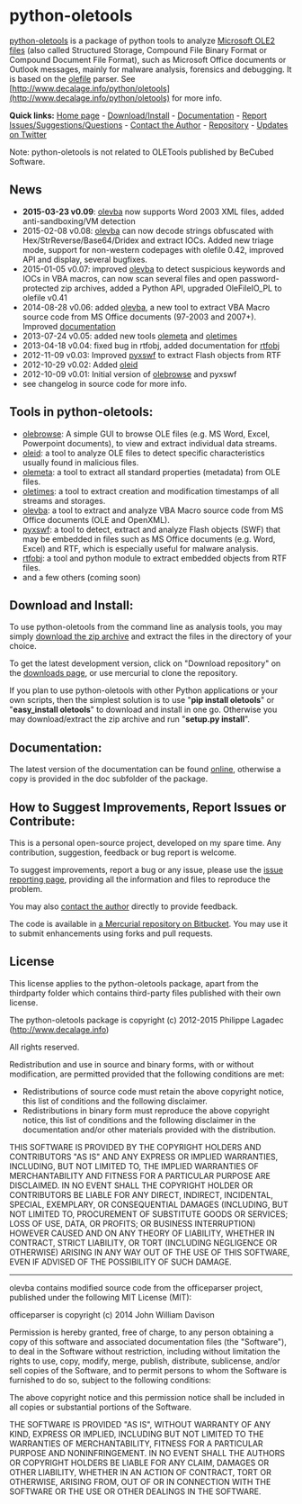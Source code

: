 python-oletools
===============

[python-oletools](http://www.decalage.info/python/oletools) is a package of python tools to analyze 
[Microsoft OLE2 files](http://en.wikipedia.org/wiki/Compound_File_Binary_Format) 
(also called Structured Storage, Compound File Binary Format or Compound Document File Format), 
such as Microsoft Office documents or Outlook messages, mainly for malware analysis, forensics and debugging. 
It is based on the [olefile](http://www.decalage.info/olefile) parser. 
See [http://www.decalage.info/python/oletools](http://www.decalage.info/python/oletools) for more info.  

**Quick links:** 
[Home page](http://www.decalage.info/python/oletools) - 
[Download/Install](https://bitbucket.org/decalage/oletools/wiki/Install) - 
[Documentation](https://bitbucket.org/decalage/oletools/wiki) - 
[Report Issues/Suggestions/Questions](https://bitbucket.org/decalage/oletools/issues?status=new&status=open) - 
[Contact the Author](http://decalage.info/contact) - 
[Repository](https://bitbucket.org/decalage/oletools) - 
[Updates on Twitter](https://twitter.com/decalage2)

Note: python-oletools is not related to OLETools published by BeCubed Software.

News
----

- **2015-03-23 v0.09**: [olevba](https://bitbucket.org/decalage/oletools/wiki/olevba) now supports Word 2003 XML files,
added anti-sandboxing/VM detection
- 2015-02-08 v0.08: [olevba](https://bitbucket.org/decalage/oletools/wiki/olevba) can now decode strings 
obfuscated with Hex/StrReverse/Base64/Dridex and extract IOCs. Added new triage mode, support for non-western
codepages with olefile 0.42, improved API and display, several bugfixes.
- 2015-01-05 v0.07: improved [olevba](https://bitbucket.org/decalage/oletools/wiki/olevba) to detect suspicious 
keywords and IOCs in VBA macros, can now scan several files and open password-protected zip archives, added a Python API,
upgraded OleFileIO_PL to olefile v0.41
- 2014-08-28 v0.06: added [olevba](https://bitbucket.org/decalage/oletools/wiki/olevba), a new tool to extract VBA Macro 
source code from MS Office documents (97-2003 and 2007+). Improved [documentation](https://bitbucket.org/decalage/oletools/wiki)
- 2013-07-24 v0.05: added new tools [olemeta](https://bitbucket.org/decalage/oletools/wiki/olemeta) and 
[oletimes](https://bitbucket.org/decalage/oletools/wiki/oletimes)
- 2013-04-18 v0.04: fixed bug in rtfobj, added documentation for [rtfobj](https://bitbucket.org/decalage/oletools/wiki/rtfobj)
- 2012-11-09 v0.03: Improved [pyxswf](https://bitbucket.org/decalage/oletools/wiki/pyxswf) to extract Flash objects from RTF
- 2012-10-29 v0.02: Added [oleid](https://bitbucket.org/decalage/oletools/wiki/oleid)
- 2012-10-09 v0.01: Initial version of [olebrowse](https://bitbucket.org/decalage/oletools/wiki/olebrowse) and pyxswf
- see changelog in source code for more info.


Tools in python-oletools:
-------------------------

- [olebrowse](https://bitbucket.org/decalage/oletools/wiki/olebrowse): A simple GUI to browse OLE files (e.g. MS Word, Excel, Powerpoint documents), to
  view and extract individual data streams.
- [oleid](https://bitbucket.org/decalage/oletools/wiki/oleid): a tool to analyze OLE files to detect specific characteristics usually found in malicious files.
- [olemeta](https://bitbucket.org/decalage/oletools/wiki/olemeta): a tool to extract all standard properties (metadata) from OLE files.
- [oletimes](https://bitbucket.org/decalage/oletools/wiki/oletimes): a tool to extract creation and modification timestamps of all streams and storages.
- [olevba](https://bitbucket.org/decalage/oletools/wiki/olevba): a tool to extract and analyze VBA Macro source code from MS Office documents (OLE and OpenXML).
- [pyxswf](https://bitbucket.org/decalage/oletools/wiki/pyxswf): a tool to detect, extract and analyze Flash objects (SWF) that may
  be embedded in files such as MS Office documents (e.g. Word, Excel) and RTF,
  which is especially useful for malware analysis.
- [rtfobj](https://bitbucket.org/decalage/oletools/wiki/rtfobj): a tool and python module to extract embedded objects from RTF files.
- and a few others (coming soon)

Download and Install:
---------------------

To use python-oletools from the command line as analysis tools, you may simply 
[download the zip archive](https://bitbucket.org/decalage/oletools/downloads) 
and extract the files in the directory of your choice.

To get the latest development version, click on "Download repository" on the 
[downloads page](https://bitbucket.org/decalage/oletools/downloads), or use mercurial to clone the repository.

If you plan to use python-oletools with other Python applications or your own scripts, then the simplest solution is to 
use "**pip install oletools**" or "**easy_install oletools**" to download and install in one go. Otherwise you may 
download/extract the zip archive and run "**setup.py install**". 

Documentation:
--------------

The latest version of the documentation can be found [online](https://bitbucket.org/decalage/oletools/wiki), otherwise 
a copy is provided in the doc subfolder of the package.


How to Suggest Improvements, Report Issues or Contribute:
---------------------------------------------------------

This is a personal open-source project, developed on my spare time. Any contribution, suggestion, feedback or bug 
report is welcome.

To suggest improvements, report a bug or any issue, please use the 
[issue reporting page](https://bitbucket.org/decalage/olefileio_pl/issues?status=new&status=open), providing all the 
information and files to reproduce the problem. 

You may also [contact the author](http://decalage.info/contact) directly to provide feedback.

The code is available in [a Mercurial repository on Bitbucket](https://bitbucket.org/decalage/oletools). You may use it 
to submit enhancements using forks and pull requests.

License
-------

This license applies to the python-oletools package, apart from the thirdparty folder which contains third-party files 
published with their own license.

The python-oletools package is copyright (c) 2012-2015 Philippe Lagadec (http://www.decalage.info)

All rights reserved.

Redistribution and use in source and binary forms, with or without modification,
are permitted provided that the following conditions are met:

 * Redistributions of source code must retain the above copyright notice, this
   list of conditions and the following disclaimer.
 * Redistributions in binary form must reproduce the above copyright notice,
   this list of conditions and the following disclaimer in the documentation
   and/or other materials provided with the distribution.

THIS SOFTWARE IS PROVIDED BY THE COPYRIGHT HOLDERS AND CONTRIBUTORS "AS IS" AND
ANY EXPRESS OR IMPLIED WARRANTIES, INCLUDING, BUT NOT LIMITED TO, THE IMPLIED
WARRANTIES OF MERCHANTABILITY AND FITNESS FOR A PARTICULAR PURPOSE ARE
DISCLAIMED. IN NO EVENT SHALL THE COPYRIGHT HOLDER OR CONTRIBUTORS BE LIABLE
FOR ANY DIRECT, INDIRECT, INCIDENTAL, SPECIAL, EXEMPLARY, OR CONSEQUENTIAL
DAMAGES (INCLUDING, BUT NOT LIMITED TO, PROCUREMENT OF SUBSTITUTE GOODS OR
SERVICES; LOSS OF USE, DATA, OR PROFITS; OR BUSINESS INTERRUPTION) HOWEVER
CAUSED AND ON ANY THEORY OF LIABILITY, WHETHER IN CONTRACT, STRICT LIABILITY,
OR TORT (INCLUDING NEGLIGENCE OR OTHERWISE) ARISING IN ANY WAY OUT OF THE USE
OF THIS SOFTWARE, EVEN IF ADVISED OF THE POSSIBILITY OF SUCH DAMAGE.


----------

olevba contains modified source code from the officeparser project, published
under the following MIT License (MIT):

officeparser is copyright (c) 2014 John William Davison

Permission is hereby granted, free of charge, to any person obtaining a copy
of this software and associated documentation files (the "Software"), to deal
in the Software without restriction, including without limitation the rights
to use, copy, modify, merge, publish, distribute, sublicense, and/or sell
copies of the Software, and to permit persons to whom the Software is
furnished to do so, subject to the following conditions:

The above copyright notice and this permission notice shall be included in all
copies or substantial portions of the Software.

THE SOFTWARE IS PROVIDED "AS IS", WITHOUT WARRANTY OF ANY KIND, EXPRESS OR
IMPLIED, INCLUDING BUT NOT LIMITED TO THE WARRANTIES OF MERCHANTABILITY,
FITNESS FOR A PARTICULAR PURPOSE AND NONINFRINGEMENT. IN NO EVENT SHALL THE
AUTHORS OR COPYRIGHT HOLDERS BE LIABLE FOR ANY CLAIM, DAMAGES OR OTHER
LIABILITY, WHETHER IN AN ACTION OF CONTRACT, TORT OR OTHERWISE, ARISING FROM,
OUT OF OR IN CONNECTION WITH THE SOFTWARE OR THE USE OR OTHER DEALINGS IN THE
SOFTWARE.
